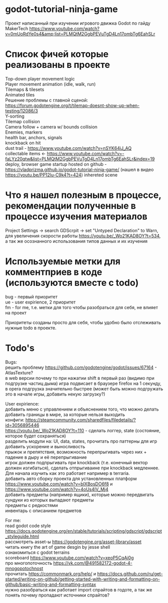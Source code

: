# godot-tutorial-ninja-game
Проект написанный при изучении игрового движка Godot по гайду MakerTech https://www.youtube.com/watch?v=0mUoRdYe0s4&amp;list=PLMQtM2GgbPEVuTgD4Ln17ombTg6EahSLr

# Список фичей которые реализованы в проекте
Top-down player movement logic<br/>
Player movement animation (idle, walk, run)<br/>
Tilemaps & tilesets<br/>
Animated tiles<br/>
Решение проблемы с главной сценой:<br/>
https://forum.godotengine.org/t/tilemap-doesnt-show-up-when-testing/12086/3<br/>
Y-sorting<br/>
Tilemap collision<br/>
Camera follow + camera w/ bounds collision<br/>
Enemies, markers<br/>
health bar, anchors, signals<br/>
knockback on hit<br/>
dust trail - https://www.youtube.com/watch?v=nSYK64iJ_AQ<br/>
collectable items <- https://www.youtube.com/watch?v=-faLYz20qtw&list=PLMQtM2GgbPEVuTgD4Ln17ombTg6EahSLr&index=19<br/>
deploy, browser game startup hosted on github - https://vladprizma.github.io/godot-tutorial-ninja-game/ (нашел в видео https://youtu.be/PP12lu-C9k4?t=424)
inhereted scene

# Что я нашел полезным в процессе, рекомендации полученные в процессе изучения материалов
Project Settings -> search GDScrpit -> set "Untyped Declaration" to Warn,<br/>
для увеличения скорости работы https://youtu.be/_Wo21KAD8OY?t=534, а так же осознанного использования типов данных и их изучения<br/>

# Используемые метки для комментприев в коде (используются вместе с todo)
bug - первый приоритет<br/>
ue - user expirience, 2 приоритет<br/>
fm - for me, т.е. метки для того чтобы разобраться для себя, не влияет на проект<br/>

Приоритеты созданы просто для себя, чтобы удобно было отслеживать нужные todo в проекте.<br/>

# Todo's
Bugs:<br/>
решить проблему https://github.com/godotengine/godot/issues/67164 - AtlasTexture?<br/>
в web версии почему то при нажатии shift в первый раз (видимо при подгрузке частиц дыма) игра подвисает в браузере firefox на 1 секунду, в opera подгрузка значительно быстрее (может быть можно подгружать это в начале игры, добавить некую загрузку?)<br/>

User expirience:<br/>
добавить меню с управлением и объяснением того, что можно делать<br/>
добавить границы в мире, за которые нельзя выходить <br/>
конфиги: https://steamcommunity.com/sharedfiles/filedetails/?id=3056895446<br/>
https://youtu.be/_Wo21KAD8OY?t=110 - сделать логгер, state (состояние, которое будет сохраняться)<br/>
разделить модули на: UI, data, states, прочитать про паттерны для игр<br/>
добавить ускорение и выносливость<br/>
прыжок и препятствия, возможность перепрыгивать через них + падение в дыру и её перепрыгивание<br/>
игрок должен подпрыгивать при knockback (т.е. конечный вектор должен изгибаться), сделать отпрыгиваине при knockback медленнее. Для начала изучить как это работает например в terraria.<br/>
добавить авто сборку проекта для установленных платформ https://www.youtube.com/watch?v=bIXBosDO6f8 и https://www.youtube.com/watch?v=4oUs4IV_Mj4<br/>
добавить предметы (например ящики), которые можно передвигать<br/>
сундуки из которых выпадают предметы<br/>
предметы с редкостями<br/>
инвентарь с описанием предметов<br/>

For me:<br/>
read godot code style https://docs.godotengine.org/en/stable/tutorials/scripting/gdscript/gdscript_styleguide.html<br/>
рассмотреть asset-ы https://godotengine.org/asset-library/asset<br/>
читать книгу the art of game desgin by jesse shell<br/>
ознакомиться с godot terrains<br/>
scoreboard https://www.youtube.com/watch?v=xeoP5CqAi0g<br/>
про многопоточность https://vk.com/@491582172-godot-4-mnogopotochnost<br/>
прочитать https://commonmark.org/help/ и https://docs.github.com/ru/get-started/writing-on-github/getting-started-with-writing-and-formatting-on-github/basic-writing-and-formatting-syntax<br/>
нужно разобраться как работает import спрайтов в годоте, а так же понять почему пропадают источники спрайтов? 
